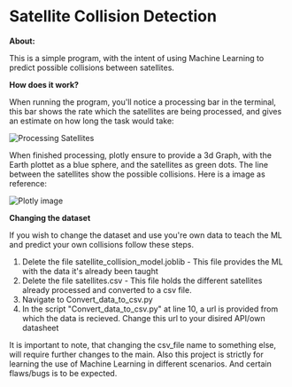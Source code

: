 # Satellite Collision Detection

**About:**

This is a simple program, with the intent of using Machine Learning to predict possible collisions between satellites.

**How does it work?**

When running the program, you'll notice a processing bar in the terminal, this bar shows the rate which the satellites are being processed, and gives an estimate on how long the task would take:

![Processing Satellites](https://github.com/user-attachments/assets/a84e0979-ec43-46a3-b448-9709ed0957bc)

When finished processing, plotly ensure to provide a 3d Graph, with the Earth plottet as a blue sphere, and the satellites as green dots. The line between the satellites show the possible collisions.
Here is a image as reference:

![Plotly image](https://github.com/user-attachments/assets/ac0afed4-6ced-48b2-bacc-23d893f59dad)

**Changing the dataset**

If you wish to change the dataset and use you're own data to teach the ML and predict your own collisions follow these steps.

1. Delete the file satellite_collision_model.joblib - This file provides the ML with the data it's already been taught
2. Delete the file satellites.csv - This file holds the different satellites already processed and converted to a csv file.
3. Navigate to Convert_data_to_csv.py
4. In the script "Convert_data_to_csv.py" at line 10, a url is provided from which the data is recieved. Change this url to your disired API/own datasheet

It is important to note, that changing the csv_file name to something else, will require further changes to the main.
Also this project is strictly for learning the use of Machine Learning in different scenarios. And certain flaws/bugs is to be expected.
